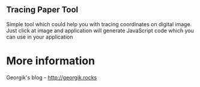 Tracing Paper Tool
------------------

Simple tool which could help you with tracing coordinates on digital image.
Just click at image and application will generate JavaScript code which you can use
in your application

More information
================

Georgik's blog - http://georgik.rocks
